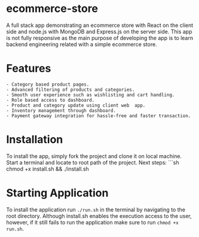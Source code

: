 # ecommerce-store
A full stack app demonstrating an ecommerce store with React on the client side and node.js with MongoDB and Express.js on the server side. This app is not fully responsive as the main purpose of developing the app is to learn backend engineering related with a simple ecommerce store.

# Features
    - Category based product pages.
    - Advanced filtering of products and categories.
    - Smooth user experience such as wishlisting and cart handling.
    - Role based access to dashboard.
    - Product and category update using client web  app.
    - Inventory management through dashboard.
    - Payment gateway integration for hassle-free and faster transaction.

# Installation
To install the app, simply fork the project and clone it on local machine. Start a terminal and locate to root path of the project. Next steps:
    ```sh
        chmod +x install.sh && ./install.sh

# Starting Application
To install the application run ```./run.sh``` in the terminal by navigating to the root directory. Although install.sh enables the execution access to the user, however, if it still fails to run the application make sure to run ```chmod +x run.sh```.  


